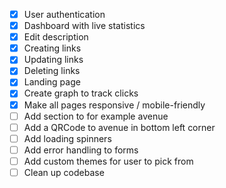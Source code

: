 - [x] User authentication
- [x] Dashboard with live statistics
- [x] Edit description
- [x] Creating links
- [x] Updating links
- [x] Deleting links
- [x] Landing page
- [x] Create graph to track clicks
- [x] Make all pages responsive / mobile-friendly
- [ ] Add section to for example avenue
- [ ] Add a QRCode to avenue in bottom left corner
- [ ] Add loading spinners
- [ ] Add error handling to forms
- [ ] Add custom themes for user to pick from
- [ ] Clean up codebase
